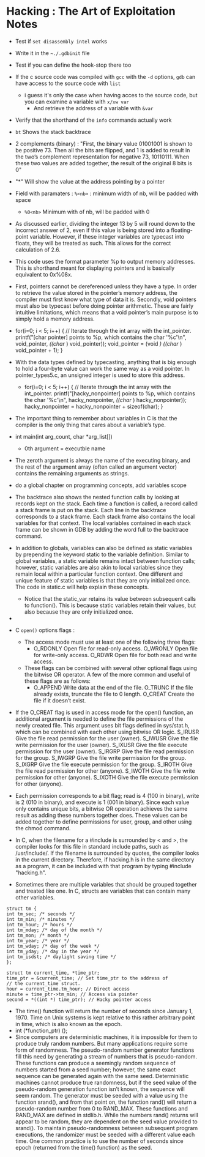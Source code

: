 # Hacking : The Art of Exploitation Notes

*  Test if `set disassembly intel` works
  * Write it in the `~./.gdbinit` file
  * Test if you can define the hook-stop there too
* If the c source code was compiled with `gcc` with the  `-d` options, `gdb` can have access to the source code with `list`
  * i guess it's only the case when having acces to the source code, but you can examine a variable with `x/xw var`
    * And retrieve the address of a variable with `&var`
* Verify that the shorthand of the `info` commands actually work
*  `bt` Shows the stack backtrace



* 2 complements \(binary\) :  "First, the binary value 01001001 is shown to be positive 73. Then all the bits are flipped, and 1 is added to result in the two’s complement representation for negative 73, 10110111. When these two values are added together, the result of the original 8 bits is 0"



* "\*" Will show the value at the address pointing by a pointer
* Field with paramaters : `%<nb>` : minimum width of nb, will be padded with space
  * `%0<nb>` Minimum with of nb, will be padded with 0
* As discussed earlier, dividing the integer 13 by 5 will round down to the incorrect answer of 2, even if this value is being stored into a floating-point variable. However, if these integer variables are typecast into floats, they will be treated as such. This allows for the correct calculation of 2.6.
* This code uses the format parameter %p to output memory addresses. This is shorthand meant for displaying pointers and is basically equivalent to 0x%08x.
* First, pointers cannot be dereferenced unless they have a type. In order to retrieve the value stored in the pointer’s memory address, the compiler must first know what type of data it is. Secondly, void pointers must also be typecast before doing pointer arithmetic. These are fairly intuitive limitations, which means that a void pointer’s main purpose is to simply hold a memory address.
* for\(i=0; i &lt; 5; i++\) { // Iterate through the int array with the int\_pointer. printf\("\[char pointer\] points to %p, which contains the char '%c'\n", void\_pointer, _\(\(char_ \) void\_pointer\)\); void\_pointer = \(void _\) \(\(char_ \) void\_pointer + 1\); }
* With the data types defined by typecasting, anything that is big enough to hold a four-byte value can work the same way as a void pointer. In pointer\_types5.c, an unsigned integer is used to store this address.
  * for\(i=0; i &lt; 5; i++\) { // Iterate through the int array with the int\_pointer. printf\("\[hacky\_nonpointer\] points to %p, which contains the char '%c'\n", hacky\_nonpointer, _\(\(char_ \) hacky\_nonpointer\)\); hacky\_nonpointer = hacky\_nonpointer + sizeof\(char\); }
* The important thing to remember about variables in C is that the compiler is the only thing that cares about a variable’s type.
* int main\(int arg\_count, char \*arg\_list\[\]\)
  * 0th argument = executble name
* The zeroth argument is always the name of the executing binary, and the rest of the argument array \(often called an argument vector\) contains the remaining arguments as strings.
* do a global chapter on programming concepts, add variables scope



* The backtrace also shows the nested function calls by looking at records kept on the stack. Each time a function is called, a record called a stack frame is put on the stack. Each line in the backtrace corresponds to a stack frame. Each stack frame also contains the local variables for that context. The local variables contained in each stack frame can be shown in GDB by adding the word full to the backtrace command.
* In addition to globals, variables can also be defined as static variables by prepending the keyword static to the variable definition. Similar to global variables, a static variable remains intact between function calls; however, static variables are also akin to local variables since they remain local within a particular function context. One different and unique feature of static variables is that they are only initialized once. The code in static.c will help explain these concepts.
  * Notice that the static\_var retains its value between subsequent calls to function\(\). This is because static variables retain their values, but also because they are only initialized once.



* 


* C `open()` options flags :
  * The access mode must use at least one of the following three flags:
    * O\_RDONLY Open file for read-only access. O\_WRONLY Open file for write-only access. O\_RDWR Open file for both read and write access.
  * These flags can be combined with several other optional flags using the bitwise OR operator. A few of the more common and useful of these flags are as follows:
    * O\_APPEND Write data at the end of the file. O\_TRUNC If the file already exists, truncate the file to 0 length. O\_CREAT Create the file if it doesn’t exist.
* If the O\_CREAT flag is used in access mode for the open\(\) function, an additional argument is needed to define the file permissions of the newly created file. This argument uses bit flags defined in sys/stat.h, which can be combined with each other using bitwise OR logic. S\_IRUSR Give the file read permission for the user \(owner\). S\_IWUSR Give the file write permission for the user \(owner\). S\_IXUSR Give the file execute permission for the user \(owner\). S\_IRGRP Give the file read permission for the group. S\_IWGRP Give the file write permission for the group. S\_IXGRP Give the file execute permission for the group. S\_IROTH Give the file read permission for other \(anyone\). S\_IWOTH Give the file write permission for other \(anyone\). S\_IXOTH Give the file execute permission for other \(anyone\).
* Each permission corresponds to a bit flag; read is 4 \(100 in binary\), write is 2 \(010 in binary\), and execute is 1 \(001 in binary\). Since each value only contains unique bits, a bitwise OR operation achieves the same result as adding these numbers together does. These values can be added together to define permissions for user, group, and other using the chmod command.
* In C, when the filename for a \#include is surrounded by &lt; and &gt;, the compiler looks for this file in standard include paths, such as /usr/include/. If the filename is surrounded by quotes, the compiler looks in the current directory. Therefore, if hacking.h is in the same directory as a program, it can be included with that program by typing \#include "hacking.h".
* Sometimes there are multiple variables that should be grouped together and treated like one. In C, structs are variables that can contain many other variables.

```text
struct tm {
int tm_sec; /* seconds */
int tm_min; /* minutes */
int tm_hour; /* hours */
int tm_mday; /* day of the month */
int tm_mon; /* month */
int tm_year; /* year */
int tm_wday; /* day of the week */
int tm_yday; /* day in the year */
int tm_isdst; /* daylight saving time */
};

struct tm current_time, *time_ptr;
time_ptr = &current_time; // Set time_ptr to the address of
// the current_time struct.
hour = current_time.tm_hour; // Direct access
minute = time_ptr->tm_min; // Access via pointer
second = *((int *) time_ptr); // Hacky pointer access
```

* The time\(\) function will return the number of seconds since January 1, 1970. Time on Unix systems is kept relative to this rather arbitrary point in time, which is also known as the epoch.
* int \(\*function\_ptr\) \(\);
* Since computers are deterministic machines, it is impossible for them to produce truly random numbers. But many applications require some form of randomness. The pseudo-random number generator functions fill this need by generating a stream of numbers that is pseudo-random. These functions can produce a seemingly random sequence of numbers started from a seed number; however, the same exact sequence can be generated again with the same seed. Deterministic machines cannot produce true randomness, but if the seed value of the pseudo-random generation function isn’t known, the sequence will seem random. The generator must be seeded with a value using the function srand\(\), and from that point on, the function rand\(\) will return a pseudo-random number from 0 to RAND\_MAX. These functions and RAND\_MAX are defined in stdlib.h. While the numbers rand\(\) returns will appear to be random, they are dependent on the seed value provided to srand\(\). To maintain pseudo-randomness between subsequent program executions, the randomizer must be seeded with a different value each time. One common practice is to use the number of seconds since epoch \(returned from the time\(\) function\) as the seed.



